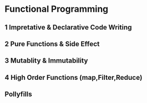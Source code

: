 # Functional Programming
## 1 Impretative & Declarative Code Writing
## 2 Pure Functions & Side Effect
## 3 Mutablity & Immutability 
## 4 High Order Functions (map,Filter,Reduce)
## Pollyfills 